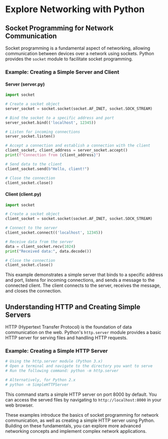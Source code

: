 # Explore Networking with Python

## Socket Programming for Network Communication

Socket programming is a fundamental aspect of networking, allowing communication between devices over a network using sockets. Python provides the `socket` module to facilitate socket programming.

### Example: Creating a Simple Server and Client

#### Server (server.py)

```python
import socket

# Create a socket object
server_socket = socket.socket(socket.AF_INET, socket.SOCK_STREAM)

# Bind the socket to a specific address and port
server_socket.bind(('localhost', 12345))

# Listen for incoming connections
server_socket.listen()

# Accept a connection and establish a connection with the client
client_socket, client_address = server_socket.accept()
print(f"Connection from {client_address}")

# Send data to the client
client_socket.send(b"Hello, client!")

# Close the connection
client_socket.close()
```

#### Client (client.py)

```python
import socket

# Create a socket object
client_socket = socket.socket(socket.AF_INET, socket.SOCK_STREAM)

# Connect to the server
client_socket.connect(('localhost', 12345))

# Receive data from the server
data = client_socket.recv(1024)
print("Received data:", data.decode())

# Close the connection
client_socket.close()
```

This example demonstrates a simple server that binds to a specific address and port, listens for incoming connections, and sends a message to the connected client. The client connects to the server, receives the message, and closes the connection.

## Understanding HTTP and Creating Simple Servers

HTTP (Hypertext Transfer Protocol) is the foundation of data communication on the web. Python's `http.server` module provides a basic HTTP server for serving files and handling HTTP requests.

### Example: Creating a Simple HTTP Server

```python
# Using the http.server module (Python 3.x)
# Open a terminal and navigate to the directory you want to serve
# Run the following command: python -m http.server

# Alternatively, for Python 2.x
# python -m SimpleHTTPServer
```

This command starts a simple HTTP server on port 8000 by default. You can access the served files by navigating to `http://localhost:8000` in your web browser.

These examples introduce the basics of socket programming for network communication, as well as creating a simple HTTP server using Python. Building on these fundamentals, you can explore more advanced networking concepts and implement complex network applications.